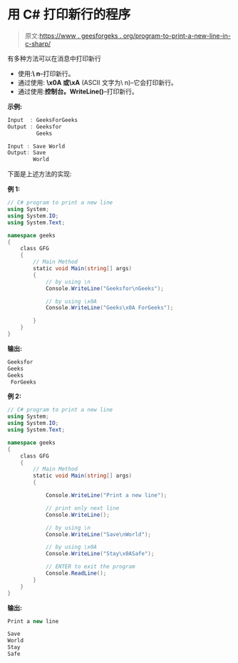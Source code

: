 # 用 C# 打印新行的程序

> 原文:[https://www . geesforgeks . org/program-to-print-a-new-line-in-c-sharp/](https://www.geeksforgeeks.org/program-to-print-a-new-line-in-c-sharp/)

有多种方法可以在消息中打印新行

*   使用:**\ n**–打印新行。
*   通过使用: **\x0A 或\xA** (ASCII 文字为\ n)–它会打印新行。
*   通过使用:**控制台。WriteLine()**–打印新行。

**示例:**

```cs
Input  : GeeksForGeeks
Output : Geeksfor
         Geeks

Input : Save World
Output: Save
        World

```

下面是上述方法的实现:

**例 1:**

```cs
// C# program to print a new line
using System;
using System.IO;
using System.Text;

namespace geeks
{
    class GFG
    {
        // Main Method 
        static void Main(string[] args)
        {
            // by using \n
            Console.WriteLine("Geeksfor\nGeeks");

            // by using \x0A
            Console.WriteLine("Geeks\x0A ForGeeks");

        }
    }
}
```

**输出:**

```cs
Geeksfor
Geeks
Geeks
 ForGeeks

```

**例 2:**

```cs
// C# program to print a new line
using System;
using System.IO;
using System.Text;

namespace geeks
{
    class GFG
    {
        // Main Method 
        static void Main(string[] args)
        {

            Console.WriteLine("Print a new line");

            // print only next line
            Console.WriteLine();

            // by using \n
            Console.WriteLine("Save\nWorld");

            // by using \x0A
            Console.WriteLine("Stay\x0ASafe");

            // ENTER to exit the program
            Console.ReadLine();
        }
    }
}
```

**输出:**

```cs
Print a new line

Save
World
Stay
Safe

```